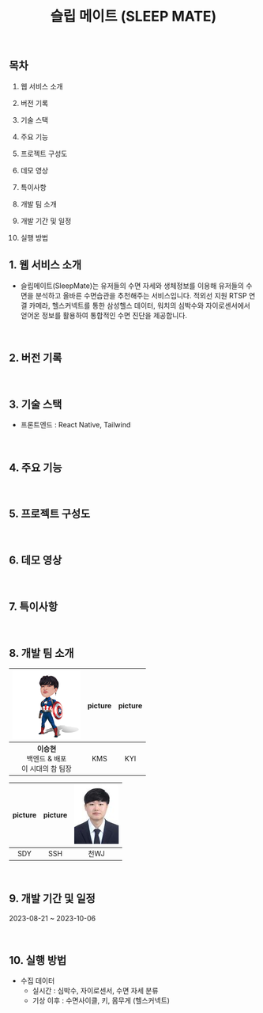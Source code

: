 <div align="center">
  <br />
  <!-- <img src="./readme_assets/ssafy-mate_logo.png" alt="SLEEP MATE" width="200px" height="200px" /> -->
  <br />
  <h1>슬립 메이트 (SLEEP MATE)</h1>
  <!-- <div>
    <img src="https://img.shields.io/badge/NGINX-Active-2ea04?&logo=nginx&logoColor=white" alt="NGINX" />
    <img src="https://img.shields.io/github/v/release/ssafy-mate/ssafy-mate_front-end?color=%23068fc6" alt="GitHub release (latest by date)" />
  </div> -->
  <br />
</div>

## 목차

1. 웹 서비스 소개

2. 버전 기록

3. 기술 스택

4. 주요 기능

5. 프로젝트 구성도

6. 데모 영상

7. 특이사항

8. 개발 팀 소개

9. 개발 기간 및 일정

10. 실행 방법

## 1. 웹 서비스 소개
- 슬립메이트(SleepMate)는 유저들의 수면 자세와 생체정보를 이용해 유저들의 수면을 분석하고 올바른 수면습관을 추천해주는 서비스입니다. 적외선 지원 RTSP 연결 카메라, 헬스커넥트를 통한 삼성헬스 데이터, 워치의 심박수와 자이로센서에서 얻어온 정보를 활용하여 통합적인 수면 진단을 제공합니다.    
<br>

## 2. 버전 기록

<br>

## 3. 기술 스택
- 프론트엔드 : React Native, Tailwind

<br>

## 4. 주요 기능

<br>

## 5. 프로젝트 구성도

<br>

## 6. 데모 영상

<br>

## 7. 특이사항

<br>

## 8. 개발 팀 소개

| ![seunghyun](/resources/resized_lsh.png) | picture | picture |
| :---: | :---: | :---: |
| **이승현**<br>백엔드 & 배포<br>이 시대의 참 팀장 | KMS | KYI |

| picture | picture | ![wonjun](/resources/wonjun90120.jpg) |
| :---: | :---: | :---: |
| SDY | SSH | 천WJ |

<br>

## 9. 개발 기간 및 일정
2023-08-21 ~ 2023-10-06

<br>

## 10. 실행 방법
- 수집 데이터 
  - 실시간 : 심박수, 자이로센서, 수면 자세 분류
  - 기상 이후 : 수면사이클, 키, 몸무게 (헬스커넥트)
